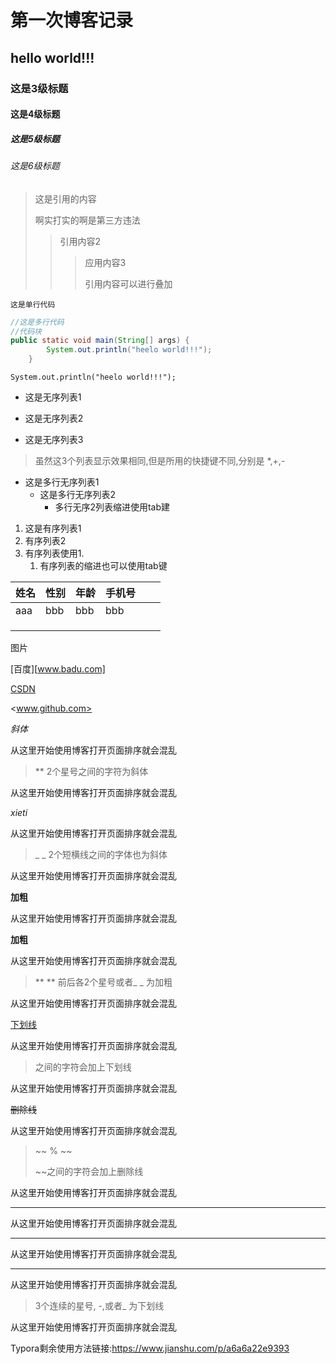 # 第一次博客记录

## hello world!!!

### 这是3级标题

#### 这是4级标题

##### 这是5级标题

###### 这是6级标题

> 这是引用的内容
>
> 啊实打实的啊是第三方违法
>
> > 引用内容2
> >
> > >
> > >
> > >应用内容3
> > >
> > >引用内容可以进行叠加



`这是单行代码`

~~~java
//这是多行代码
//代码块
public static void main(String[] args) {
        System.out.println("heelo world!!!");
    }
~~~

` System.out.println("heelo world!!!"); `



* 这是无序列表1

+ 这是无序列表2

- 这是无序列表3

> 虽然这3个列表显示效果相同,但是所用的快捷键不同,分别是 *,+,-

* 这是多行无序列表1
  * 这是多行无序列表2
    * 多行无序2列表缩进使用tab建



1. 这是有序列表1
2. 有序列表2
3. 有序列表使用1.
   1. 有序列表的缩进也可以使用tab键



| 姓名 | 性别 | 年龄 | 手机号 |      |      |
| :--- | ---- | ---- | ------ | ---- | ---- |
| aaa  | bbb  | bbb  | bbb    |      |      |
|      |      |      |        |      |      |
|      |      |      |        |      |      |
|      |      |      |        |      |      |

图片

[百度][www.badu.com]

[CSDN](www.csdn.net)





<www.github.com>



*斜体*



从这里开始使用博客打开页面排序就会混乱



> ** 2个星号之间的字符为斜体



从这里开始使用博客打开页面排序就会混乱



_xieti_



从这里开始使用博客打开页面排序就会混乱



>_ _ 2个短横线之间的字体也为斜体

> >




从这里开始使用博客打开页面排序就会混乱



**加粗**



从这里开始使用博客打开页面排序就会混乱



__加粗__



从这里开始使用博客打开页面排序就会混乱



> ** ** 前后各2个星号或者_ _ 为加粗



从这里开始使用博客打开页面排序就会混乱



<u> 下划线</u>





从这里开始使用博客打开页面排序就会混乱



> <u> </u>
>
> 之间的字符会加上下划线



从这里开始使用博客打开页面排序就会混乱



~~删除线~~



从这里开始使用博客打开页面排序就会混乱



> ~~ % ~~
>
> ~~之间的字符会加上删除线



从这里开始使用博客打开页面排序就会混乱



***



从这里开始使用博客打开页面排序就会混乱



___



从这里开始使用博客打开页面排序就会混乱



---



从这里开始使用博客打开页面排序就会混乱

>3个连续的星号, -,或者_ 为下划线





从这里开始使用博客打开页面排序就会混乱



Typora剩余使用方法链接:<https://www.jianshu.com/p/a6a6a22e9393>





